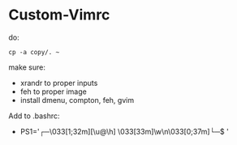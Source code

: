 # Custom-Vimrc

do:
```
cp -a copy/. ~
```

make sure:
* xrandr to proper inputs
* feh to proper image
* install dmenu, compton, feh, gvim


Add to .bashrc:
* PS1='┌─\033[1;32m\][\u@\h] \033[33m\]\w\n\033[0;37m\]└─\$ '

